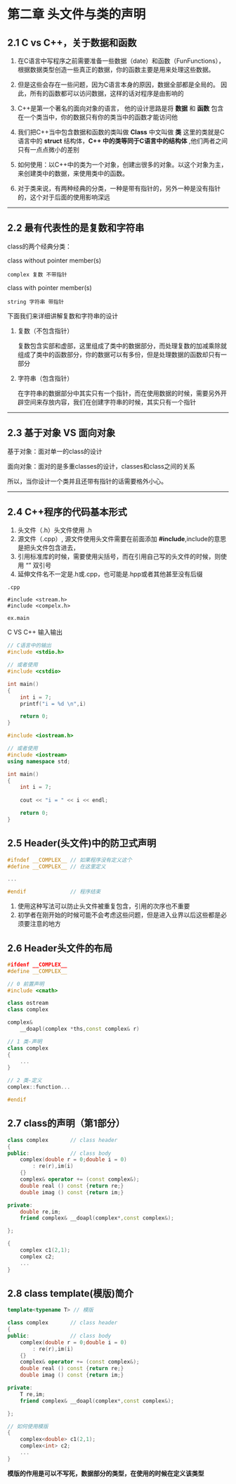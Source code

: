 # 第二章 头文件与类的声明

## 2.1 C vs C++，关于数据和函数

1. 在C语言中写程序之前需要准备一些数据（date）和函数（FunFunctions），根据数据类型创造一些真正的数据，你的函数主要是用来处理这些数据。

2. 但是这些会存在一些问题，因为C语言本身的原因，数据全部都是全局的。
因此，所有的函数都可以访问数据，这样的话对程序是由影响的

3. C++是第一个著名的面向对象的语言， 他的设计思路是将 __数据__  和 __函数__ 包含在一个类当中，你的数据只有你的类当中的函数才能访问他

4. 我们把C++当中包含数据和函数的类叫做 __Class__ 中文叫做 __类__ 这里的类就是C语言中的 __struct__ 结构体，__C++ 中的类等同于C语言中的结构体__ ,他们两者之间只有一点点微小的差别

5. 如何使用：以C++中的类为一个对象，创建出很多的对象。以这个对象为主，来创建类中的数据，来使用类中的函数。

6. 对于类来说，有两种经典的分类，一种是带有指针的，另外一种是没有指针的，这个对于后面的使用影响深远

****

## 2.2 最有代表性的是复数和字符串
class的两个经典分类：

class without pointer member(s) 
    
    complex 复数 不带指针

class with pointer member(s) 
    
    string 字符串 带指针




下面我们来详细讲解复数和字符串的设计

1. 复数（不包含指针）

    复数包含实部和虚部，这里组成了类中的数据部分，而处理复数的加减乘除就组成了类中的函数部分，你的数据可以有多份，但是处理数据的函数却只有一部分

2. 字符串（包含指针）

    在字符串的数据部分中其实只有一个指针，而在使用数据的时候，需要另外开辟空间来存放内容，我们在创建字符串的时候，其实只有一个指针

****

## 2.3 基于对象 VS 面向对象

基于对象：面对单一的class的设计

面向对象：面对的是多重classes的设计，classes和class之间的关系

所以，当你设计一个类并且还带有指针的话需要格外小心。

****

## 2.4 C++程序的代码基本形式

1. 头文件（.h）头文件使用 .h
2. 源文件（.cpp）, 源文件使用头文件需要在前面添加 __#include__,include的意思是把头文件包含进去，
3. 引用标准库的时候，需要使用尖括号，而在引用自己写的头文件的时候，则使用 “” 双引号
4. 延伸文件名不一定是.h或.cpp，也可能是.hpp或者其他甚至没有后缀
```cpp{.line-numbers}
.cpp

#include <stream.h>
#include <compelx.h>

ex.main
```

C VS C++ 输入输出

```c {.line-numbers}
// C语言中的输出
#include <stdio.h>

// 或者使用
#include <cstdio>

int main()
{
    int i = 7;
    printf("i = %d \n",i)

    return 0;
}
```

```cpp {.line-numbers}
#include <iostream.h>

// 或者使用
#include <iostream>
using namespace std;

int main()
{
    int i = 7;
    
    cout << "i = " << i << endl;

    return 0;
}
```

## 2.5 Header(头文件)中的防卫式声明

```cpp {.line-numbers}
#ifndef __COMPLEX__ // 如果程序没有定义这个
#define __COMPLEX__ // 在这里定义

... 

#endif              // 程序结束
```

1. 使用这种写法可以防止头文件被重复包含，引用的次序也不重要
2. 初学者在刚开始的时候可能不会考虑这些问题，但是进入业界以后这些都是必须要注意的地方

## 2.6 Header头文件的布局

```cpp {.line-numbers}
#ifdenf __COMPLEX__
#define __COMPLEX__

// 0 前置声明
#include <cmath>

class ostream
class complex

complex&
    __doapl(complex *ths,const complex& r)

// 1 类-声明
class complex
{
    ...
}

// 2 类-定义
complex::function...

#endif
```

## 2.7 class的声明（第1部分）

```cpp {.line-numbers}
class complex       // class header
{                   
public:             // class body
    complex(double r = 0;double i = 0)
        : re(r),im(i)
    {}
    complex& operator += (const complex&);
    double real () const {return re;}
    double imag () const {return im;}

private:
    double re,im;
    friend complex& __doapl(complex*,const complex&);

};
```

```cpp {.line-numbers}
{
    complex c1(2,1);
    complex c2;
    ...
}
```

## 2.8 class template(模版)简介

```cpp {.line-numbers}
template<typename T> // 模版

class complex       // class header
{                   
public:             // class body
    complex(double r = 0;double i = 0)
        : re(r),im(i)
    {}
    complex& operator += (const complex&);
    double real () const {return re;}
    double imag () const {return im;}

private:
    T re,im;
    friend complex& __doapl(complex*,const complex&);

};
```

```cpp {.line-numbers}
// 如何使用模版
{
    complex<double> c1(2,1);
    complex<int> c2;
    ...
}
```

__模版的作用是可以不写死，数据部分的类型，在使用的时候在定义该类型__

